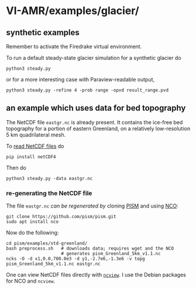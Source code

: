# VI-AMR/examples/glacier/

## synthetic examples

Remember to activate the Firedrake virtual environment.

To run a default steady-state glacier simulation for a synthetic glacier do
```
python3 steady.py
```
or for a more interesting case with Paraview-readable output,
```
python3 steady.py -refine 4 -prob range -opvd result_range.pvd
```

## an example which uses data for bed topography

The NetCDF file `eastgr.nc` is already present.  It contains the ice-free bed topography for a portion of eastern Greenland, on a relatively low-resolution 5 km quadrilateral mesh.

To [read NetCDF files](https://unidata.github.io/netcdf4-python/) do
```
pip install netCDF4
```
Then do
```
python3 steady.py -data eastgr.nc
```

### re-generating the NetCDF file

The file `eastgr.nc` _can be regenerated by_ cloning [PISM](https://github.com/pism/pism/) and using [NCO](https://nco.sourceforge.net/):
```
git clone https://github.com/pism/pism.git
sudo apt install nco
```
Now do the following:
```
cd pism/examples/std-greenland/
bash preprocess.sh   # downloads data; requires wget and the NCO
                     # generates pism_Greenland_5km_v1.1.nc
ncks -O -d x1,0.0,700.0e3 -d y1,-2.7e6,-1.3e6 -v topg pism_Greenland_5km_v1.1.nc eastgr.nc
```
One can view NetCDF files directly with [`ncview`](https://cirrus.ucsd.edu/ncview/).  I use the Debian packages for NCO and `ncview`.
